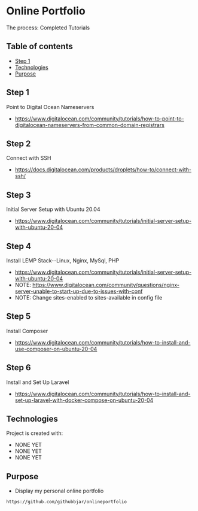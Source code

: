 # Online Portfolio
The process: Completed Tutorials

## Table of contents
* [Step 1](#step-1)
* [Technologies](#technologies)
* [Purpose](#purpose)

## Step 1
Point to Digital Ocean Nameservers
* https://www.digitalocean.com/community/tutorials/how-to-point-to-digitalocean-nameservers-from-common-domain-registrars

## Step 2
Connect with SSH
* https://docs.digitalocean.com/products/droplets/how-to/connect-with-ssh/

## Step 3
Initial Server Setup with Ubuntu 20.04
* https://www.digitalocean.com/community/tutorials/initial-server-setup-with-ubuntu-20-04

## Step 4
Install LEMP Stack--Linux, Nginx, MySql, PHP
* https://www.digitalocean.com/community/tutorials/initial-server-setup-with-ubuntu-20-04
* NOTE: https://www.digitalocean.com/community/questions/nginx-server-unable-to-start-up-due-to-issues-with-conf
* NOTE: Change sites-enabled to sites-available in config file


## Step 5
Install Composer
* https://www.digitalocean.com/community/tutorials/how-to-install-and-use-composer-on-ubuntu-20-04

## Step 6
Install and Set Up Laravel
*  https://www.digitalocean.com/community/tutorials/how-to-install-and-set-up-laravel-with-docker-compose-on-ubuntu-20-04

## Technologies
Project is created with:
* NONE YET
* NONE YET
* NONE YET
	
## Purpose
* Display my personal online portfolio

```
https://github.com/githubbjar/onlineportfolio
```